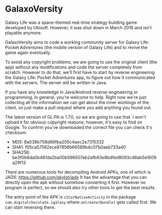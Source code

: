 # GalaxoVersity

Galaxy Life was a space-themed real-time strategy building game developed by Ubisoft. However, it was shut down in March 2016 and isn't playable anymore.

GalaxoVersity aims to code a working community server for Galaxy Life: Pocket Adventures (the mobile version of Galaxy Life) and to revive the game again eventually.

To avoid any copyright problems, we are going to use the original client (the app) without any modifications and code the server completely from scratch. However to do that, we'll first have to start by reverse engineering the Galaxy Life: Pocket Adventures app, to figure out how it communicated with the servers. The server will be written in Java.

If you have any knowledge in Java/Android reverse engineering or programming, in general, you're welcome to help. Right now we're just collecting all the information we can get about the inner workings of the client, so just make a pull request where you add anything you found out.

The latest version of GL:PA is 1.7.0, so we are going to use that. I won't upload it for obvious copyright reasons; however, it's easy to find on Google. To confirm you've downloaded the correct file you can check it's checksum:
* MD5: 8a038b758d66fba205c4aec2e7315332
* SHA1: f05ca57582ece97856b66589b4c07b0aeb733a40
* SHA256: be3f0b8da0b461da2ba00b596507eb2afb93e8bdfed8093cd8ab5e1609a29f13

There are numerous tools for decompiling Android APKs, one of which is JADX: https://github.com/skylot/jadx It has the advantage that you can directly open the apk without somehow converting it first. However no program is perfect, so we should also try other tools to get the best results.

The entry point of the APK is `iStarNativeActivity` in the package `com.digitalchocolate.igalaxy` where `onCreate(Bundle)` gets called first. We can start reversing there.
